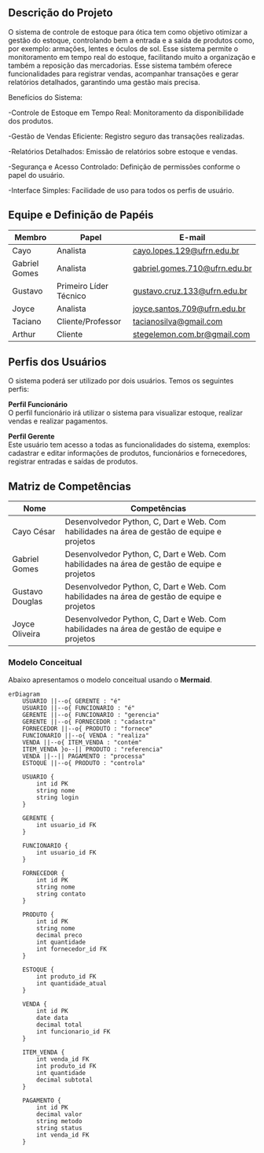 ## Descrição do Projeto

O sistema de controle de estoque para ótica tem como objetivo otimizar a gestão do estoque, controlando bem a entrada e a saída de produtos como, por exemplo: armações, lentes e óculos de sol. Esse sistema permite o monitoramento em tempo real do estoque, facilitando muito a organização e também a reposição das mercadorias. Esse sistema também oferece funcionalidades para registrar vendas, acompanhar transações e gerar relatórios detalhados, garantindo uma gestão mais precisa.

Benefícios do Sistema:


 -Controle de Estoque em Tempo Real: Monitoramento da disponibilidade dos produtos.


 -Gestão de Vendas Eficiente: Registro seguro das transações realizadas.


 -Relatórios Detalhados: Emissão de relatórios sobre estoque e vendas.


 -Segurança e Acesso Controlado: Definição de permissões conforme o papel do usuário.


 -Interface Simples: Facilidade de uso para todos os perfis de usuário.


## Equipe e Definição de Papéis

Membro     |     Papel   |   E-mail   |
---------  | ----------- | ---------- |
Cayo | Analista  | cayo.lopes.129@ufrn.edu.br
Gabriel Gomes | Analista | gabriel.gomes.710@ufrn.edu.br
Gustavo | Primeiro Líder Técnico | gustavo.cruz.133@ufrn.edu.br
Joyce | Analista | joyce.santos.709@ufrn.edu.br
Taciano | Cliente/Professor | tacianosilva@gmail.com
Arthur | Cliente | stegelemon.com.br@gmail.com

## Perfis dos Usuários  
O sistema poderá ser utilizado por dois usuários. Temos os seguintes perfis:

**Perfil Funcionário**  
O perfil funcionário irá utilizar o sistema para visualizar estoque, realizar vendas e realizar pagamentos.

**Perfil Gerente**  
Este usuário tem acesso a todas as funcionalidades do sistema, exemplos: cadastrar e editar informações de produtos, funcionários  e fornecedores, registrar entradas e saídas de produtos.


## Matriz de Competências  
| Nome         | Competências                                        |
|--------------|----------------------------------------------------|
| Cayo César  | Desenvolvedor Python, C, Dart e Web. Com habilidades na área de gestão de equipe e projetos |
| Gabriel Gomes | Desenvolvedor Python, C, Dart e Web. Com habilidades na área de gestão de equipe e projetos |
| Gustavo Douglas | Desenvolvedor Python, C, Dart e Web. Com habilidades na área de gestão de equipe e projetos |
| Joyce Oliveira | Desenvolvedor Python, C, Dart e Web. Com habilidades na área de gestão de equipe e projetos |




### Modelo Conceitual

Abaixo apresentamos o modelo conceitual usando o **Mermaid**.

```mermaid
erDiagram
    USUARIO ||--o{ GERENTE : "é"
    USUARIO ||--o{ FUNCIONARIO : "é"
    GERENTE ||--o{ FUNCIONARIO : "gerencia"
    GERENTE ||--o{ FORNECEDOR : "cadastra"
    FORNECEDOR ||--o{ PRODUTO : "fornece"
    FUNCIONARIO ||--o{ VENDA : "realiza"
    VENDA ||--o{ ITEM_VENDA : "contém"
    ITEM_VENDA }o--|| PRODUTO : "referencia"
    VENDA ||--|| PAGAMENTO : "processa"
    ESTOQUE ||--o{ PRODUTO : "controla"

    USUARIO {
        int id PK
        string nome
        string login
    }

    GERENTE {
        int usuario_id FK
    }

    FUNCIONARIO {
        int usuario_id FK
    }

    FORNECEDOR {
        int id PK
        string nome
        string contato
    }

    PRODUTO {
        int id PK
        string nome
        decimal preco
        int quantidade
        int fornecedor_id FK
    }

    ESTOQUE {
        int produto_id FK
        int quantidade_atual
    }

    VENDA {
        int id PK
        date data
        decimal total
        int funcionario_id FK
    }

    ITEM_VENDA {
        int venda_id FK
        int produto_id FK
        int quantidade
        decimal subtotal
    }

    PAGAMENTO {
        int id PK
        decimal valor
        string metodo
        string status
        int venda_id FK
    }
```
